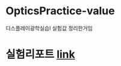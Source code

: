 # OpticsPractice-value
디스플레이광학실습I 실험값 정리한거임

# 실험리포트 [link](https://01kth.notion.site/b3405a9fb81746fc983f9cfde98587b2?v=407cfef039aa41978ced8076c073cf4c)
